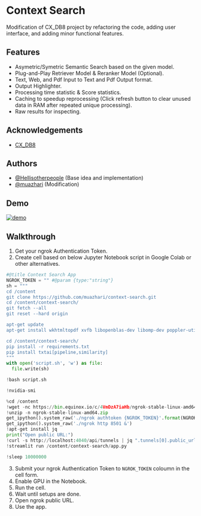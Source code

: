 
# Context Search

Modification of CX_DB8 project by refactoring the code, adding user interface, and adding minor functional features.


## Features

- Asymetric/Symetric Semantic Search based on the given model.
- Plug-and-Play Retriever Model & Reranker Model (Optional).
- Text, Web, and Pdf Input to Text and Pdf Output format.
- Output Highlighter.
- Processing time statistic & Score statistics.
- Caching to speedup reprocessing (Click refresh button to clear unused data in RAM after repeated unique processing).
- Raw results for inspecting.

## Acknowledgements

 - [CX_DB8](https://github.com/Hellisotherpeople/CX_DB8)

## Authors

- [@Hellisotherpeople](https://github.com/Hellisotherpeople) (Base idea and implementation)
- [@muazhari](https://github.com/muazhari) (Modification)

## Demo

[![demo](http://img.youtube.com/vi/bu93G6YesaQ/0.jpg)](http://www.youtube.com/watch?v=bu93G6YesaQ)

## Walkthrough 

1. Get your ngrok Authentication Token.
2. Create cell based on below Jupyter Notebook script in Google Colab or other alternatives.

```python
#@title Context Search App
NGROK_TOKEN = "" #@param {type:"string"} 
sh = """
cd /content
git clone https://github.com/muazhari/context-search.git
cd /content/context-search/
git fetch --all
git reset --hard origin

apt-get update
apt-get install wkhtmltopdf xvfb libopenblas-dev libomp-dev poppler-utils

cd /content/context-search/
pip install -r requirements.txt
pip install txtai[pipeline,similarity]
"""
with open('script.sh', 'w') as file:
  file.write(sh)

!bash script.sh

!nvidia-smi

%cd /content
!wget -nc https://bin.equinox.io/c/4VmDzA7iaHb/ngrok-stable-linux-amd64.zip
!unzip -n ngrok-stable-linux-amd64.zip 
get_ipython().system_raw('./ngrok authtoken {NGROK_TOKEN}'.format(NGROK_TOKEN=NGROK_TOKEN))
get_ipython().system_raw('./ngrok http 8501 &')
!apt-get install jq
print("Open public URL:")
!curl -s http://localhost:4040/api/tunnels | jq ".tunnels[0].public_url"
!streamlit run /content/context-search/app.py

!sleep 10000000
```

3. Submit your ngrok Authentication Token to `NGROK_TOKEN` coloumn in the cell form.
4. Enable GPU in the Notebook.
5. Run the cell.
6. Wait until setups are done.
7. Open ngrok public URL.
8. Use the app.


    
